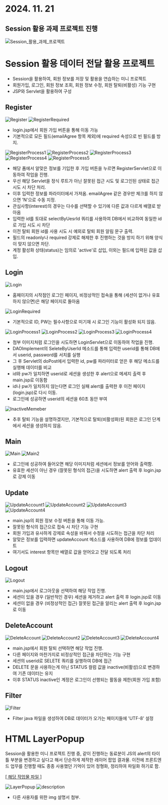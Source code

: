 # 2024. 11. 21

## Session 활용 과제 프로젝트 진행

![Session_활용_과제_프로젝트](https://github.com/SulHyunRyung/SessionControl)

# Session 활용 데이터 전달 활용 프로젝트
* Session을 활용하여, 회원 정보를 저장 및 활용을 연습하는 미니 프로젝트
* 회원가입, 로그인, 회원 정보 조회, 회원 정보 수정, 회원 탈퇴(비활성) 기능 구현
* JSP와 Servlet을 활용하여 구성

## Register

![Register](https://github.com/user-attachments/assets/cb92713a-8cf2-45b8-9e38-c557d2c44276)
![RegisterRequired](https://github.com/user-attachments/assets/a4c4743e-7c0e-4612-a90d-79b641486fbf)

* login.jsp에서 회원 가입 버튼을 통해 이동 가능
* 기본적으로 모든 필드(emailAgree 항목 제외)에 required 속성으로 빈 필드를 방지.

![RegisterProcess1](https://github.com/user-attachments/assets/8fcad524-ecc8-4d64-8653-59a49b29fd76)
![RegisterProcess2](https://github.com/user-attachments/assets/3e0d203c-c3f0-42ba-b8e8-38a369328e2c)
![RegisterProcess3](https://github.com/user-attachments/assets/be123e0b-c710-4410-877b-fdc4019e4b60)
![RegisterProcess4](https://github.com/user-attachments/assets/6017f671-4082-4dc3-8037-b85436d9a32c)
![RegisterProcess5](https://github.com/user-attachments/assets/3980dc69-6400-49cb-befc-5509fb1bcd89)

* 해당 폼에서 알맞은 정보를 기입한 후 가입 버튼을 누르면 RegisterServlet으로 이동하여 작업을 진행.
* 우선 해당 Servlet을 정식 루트가 아닌 잘못된 접근 시도 및 로그인된 상태로 접근 시도 시 차단 처리.
* 이후 입력한 정보를 파라미터에서 가져옴. emailAgree 같은 경우만 체크를 하지 않으면 'N'으로 수동 지정.
* 관심사항(interest)의 경우는 다수를 선택할 수 있기에 다른 값과 다르게 배열로 받아옴
* 입력한 id를 토대로 selectByUesrId 쿼리를 사용하여 DB에서 비교하여 동일한 id로 가입 시도 시 차단
* 이전 탈퇴 회원 id를 사용 시도 시 예외로 탈퇴 회원 알림 문구 출력.
* 필드의 readonly나 required 강제로 해제한 후 진행하는 것을 방지 하기 위해 양식이 맞지 않으면 차단.
* 계정 활성화 상태(status)는 임의로 'active'로 삽입, 이외는 필드에 입력된 값을 삽입.

## Login

![Login](https://github.com/user-attachments/assets/b8371860-763f-47da-b514-8cc4413af137)

* 홈페이지의 시작점인 로그인 페이지, 비정상적인 접속을 통해 (세션이 없거나 유효하지 않으면)은 해당 페이지로 돌아옴

![LoginRequired](https://github.com/user-attachments/assets/3104ef0b-b72f-4de8-b8ee-437958b2c674)

* 기본적으로 ID, PW는 필수사항으로 미기재 시 로그인 기능이 활성화 되지 않음.

![LoginProcess1](https://github.com/user-attachments/assets/2942a8b1-85b0-4adb-815b-be0a58f22bc1)
![LoginProcess2](https://github.com/user-attachments/assets/e2fbc376-3c5c-4030-9516-f33b1c64b2ec)
![LoginProcess3](https://github.com/user-attachments/assets/3103e29d-d666-4018-8664-ee514b43001e)
![LoginProcess4](https://github.com/user-attachments/assets/f364adc3-d76e-433b-8b4f-37079986470a)

* 첨부 이미지처럼 로그인을 시도하면 LoginServlet으로 이동하여 작업을 진행.
* DAOImplement의 SeleteByUserId 메소드를 통해 입력한 userid를 통해 DB에서 userid, password를 서치를 실행
* 그 후 Servlet의 doPost에서 입력한 id, pw를 파라미터로 얻은 후 해당 메소드를 실행해 데이터를 비교
* id와 pw가 일치하면 userid로 세션을 생성한 후 alert으로 메세지 출력 후 main.jsp로 이동함
* id나 pw가 일치하지 않는다면 로그인 실패 alert를 출력한 후 이전 페이지(login.jsp)로 다시 이동.
* 로그인에 성공하면 userid의 세션을 60초 동안 부여


![InactiveMemeber](https://github.com/user-attachments/assets/fc8d8eba-7adf-4097-bc87-ae9ae3caa741)

* 추후 탈퇴 기능을 설명하겠지만, 기본적으로 탈퇴(비활성화)된 회원은 로그인 단계에서 세션을 생성하지 않음.

## Main

![Main](https://github.com/user-attachments/assets/7c037a69-2325-4e7d-a215-54efe742002e)
![Main2](https://github.com/user-attachments/assets/8fb2aaf9-6b72-4bda-8338-323905340b8d)

* 로그인에 성공하여 들어오면 해당 이미지처럼 세션에서 정보를 얻어와 출력함.
* 유효한 세션이 아닌 경우 (잘못된 형식의 접근)을 시도하면 alert 출력 후 login.jsp로 강제 이동

## Update

![UpdateAccount1](https://github.com/user-attachments/assets/642a206e-bc56-46d0-9d72-8a659c6e484a)
![UpdateAccount2](https://github.com/user-attachments/assets/6165df73-016b-4817-a7f8-dff7f3fbcb42)
![UpdateAccount3](https://github.com/user-attachments/assets/b1317fb5-4123-4663-a58a-b05619af5cc9)
![UpdateAccount4](https://github.com/user-attachments/assets/eb707ab7-2fe6-41fc-8f81-35b96f05c044)

* main.jsp의 회원 정보 수정 버튼을 통해 이동 가능.
* 잘못된 형식의 접근으로 접속 시 차단 기능 구현
* 회원 가입과 유사하게 강제로 속성을 바꿔서 수정을 시도하는 접근을 차단 처리
* 알맞은 정보를 입력하면 updateAccount 메소드를 사용하여 DB에 정보를 업데이트
* 여기서도 interest 항목만 배열로 값을 얻어오고 전달 되도록 처리

## Logout

![Logout](https://github.com/user-attachments/assets/226579d1-6ce2-40f7-a4f7-189c352b8c41)

* main.jsp에서 로그아웃을 선택하여 해당 작업 진행.
* 세션이 있을 경우 (일반적인 경우) 세션을 제거하고 alert 출력 후 login.jsp로 이동
* 세션이 없을 경우 (비정상적인 접근) 잘못된 접근을 알리는 alert 출력 후 login.jsp로 이동

## DeleteAccount

![DeleteAccount](https://github.com/user-attachments/assets/bdf3efae-298c-43e8-beb1-8ec2b8893b2c)
![DeleteAccount2](https://github.com/user-attachments/assets/411182f0-0fe3-45df-a12a-288e033aa1b2)
![DeleteAccount3](https://github.com/user-attachments/assets/99fc0889-85f3-401f-a2e2-8b8e636d3707)
![DeleteAccount4](https://github.com/user-attachments/assets/fd1e73c2-1ca1-4f13-b5aa-8cad04898b3b)

* main.jsp에서 회원 탈퇴 선택하면 해당 작업 진행.
* 다른 페이지와 마찬가지로 비정상적인 접근을 차단하는 기능 구현
* 세션의 userid로 SELETE 쿼리를 실행하여 DB에 접근
* DELETE 문을 사용하는게 아닌 STATUS 컬럼 값을 inactive(비활성)으로 변경하여 기존 데이터는 유지
* 이후 STATUS inactive인 계정은 로그인이 선행되는 활동을 제한(회원 가입 포함)

## Filter

![Filter](https://github.com/user-attachments/assets/ad589044-4c9f-4d66-b1b8-594bc1965a03)

* Filter java 파일을 생성하여 DB로 데이터가 오가는 페이지들에 'UTF-8' 설정

# HTML LayerPopup

Session을 활용한 미니 프로젝트 진행 중,
같이 진행하는 동료분이 JS의 alert의 타이틀 부분을 변경하고 싶다고 해서
단순하게 제작한 레이어 팝업 결과물.
이전에 프론트엔드 업무를 진행할 때도 종종 사용했던 기억이 있어
정형화, 정리하여 파일화 하기로 함.

[[ 해당 작업물 파일 ]](https://github.com/SulHyunRyung/Personal-Library/tree/main/layerPopup)

![LayerPopup](https://github.com/user-attachments/assets/488233dc-3f45-4e1f-babc-a3e3279c1e00)
![description](https://github.com/user-attachments/assets/d4233aff-61d5-44d3-9b77-81d4f9e2a97a)

* 다른 사용자를 위한 img 설명서 첨부.


